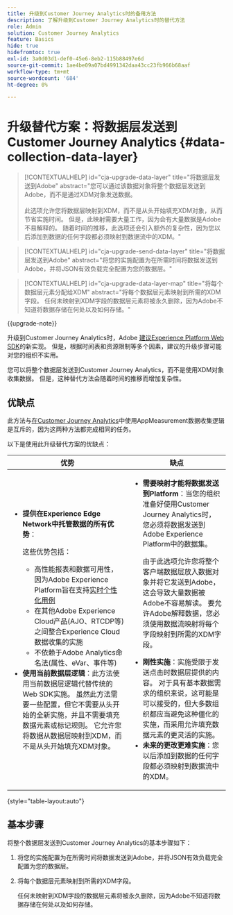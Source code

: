 ```yaml
---
title: 升级到Customer Journey Analytics时的备用方法
description: 了解升级到Customer Journey Analytics时的替代方法
role: Admin
solution: Customer Journey Analytics
feature: Basics
hide: true
hidefromtoc: true
exl-id: 3a0d03d1-def0-45e6-8eb2-115b88497e6d
source-git-commit: 1ae4be09a07bd4991342daa43cc23fb966b68aaf
workflow-type: tm+mt
source-wordcount: '684'
ht-degree: 0%

---
```


# 升级替代方案：将数据层发送到Customer Journey Analytics {#data-collection-data-layer}

<!-- markdownlint-disable MD034 -->

>[!CONTEXTUALHELP]
>id="cja-upgrade-data-layer"
>title="将数据层发送到Adobe"
>abstract="您可以通过该数据对象将整个数据层发送到Adobe，而不是通过XDM对象发送数据。<br><br>此选项允许您将数据层映射到XDM，而不是从头开始填充XDM对象，从而节省实施时间。 但是，此映射需要大量工作，因为会有大量数据是Adobe不易解释的。 随着时间的推移，此选项还会引入额外的复杂性，因为您以后添加到数据的任何字段都必须映射到数据流中的XDM。"

<!-- markdownlint-enable MD034 -->

<!-- markdownlint-disable MD034 -->

>[!CONTEXTUALHELP]
>id="cja-upgrade-send-data-layer"
>title="将数据层发送到Adobe"
>abstract="将您的实施配置为在所需时间将数据发送到Adobe，并将JSON有效负载完全配置为您的数据层。"

<!-- markdownlint-enable MD034 -->

<!-- markdownlint-disable MD034 -->

>[!CONTEXTUALHELP]
>id="cja-upgrade-data-layer-map"
>title="将每个数据层元素分配给XDM"
>abstract="将每个数据层元素映射到所需的XDM字段。 任何未映射到XDM字段的数据层元素将被永久删除，因为Adobe不知道将数据存储在何处以及如何存储。"

<!-- markdownlint-enable MD034 -->

{{upgrade-note}}

升级到Customer Journey Analytics时，Adobe [建议Experience Platform Web SDK](/help/getting-started/cja-upgrade/cja-upgrade-recommendations.md)的新实现。 但是，根据时间表和资源限制等多个因素，建议的升级步骤可能对您的组织不实用。

您可以将整个数据层发送到Customer Journey Analytics，而不是使用XDM对象收集数据。 但是，这种替代方法会随着时间的推移而增加复杂性。

## 优缺点

此方法与[在Customer Journey Analytics](/help/getting-started/cja-upgrade/cja-upgrade-alternative-appmeasurement.md)中使用AppMeasurement数据收集逻辑是互斥的，因为这两种方法都完成相同的任务。

以下是使用此升级替代方案的优缺点：

| 优势 | 缺点 |
|----------|---------|
| <ul><li>**提供在Experience Edge Network中托管数据的所有优势**： <p>这些优势包括：</p><ul><li>高性能报表和数据可用性，因为Adobe Experience Platform旨在支持[实时个性化用例](https://experienceleague.adobe.com/docs/experience-platform/destinations/ui/activate/configure-personalization-destinations.html)</li><li>在其他Adobe Experience Cloud产品(AJO、RTCDP等)之间整合Experience Cloud数据收集的实施</li><li>不依赖于Adobe Analytics命名法(属性、eVar、事件等)</li></ul><li>**使用当前数据层逻辑**：此方法使用当前数据层逻辑代替传统的Web SDK实施。 虽然此方法需要一些配置，但它不需要从头开始的全新实施，并且不需要填充数据元素或标记规则。 它允许您将数据从数据层映射到XDM，而不是从头开始填充XDM对象。</li></ul> | <ul><li>**需要映射才能将数据发送到Platform**：当您的组织准备好使用Customer Journey Analytics时，您必须将数据发送到Adobe Experience Platform中的数据集。 <p>由于此选项允许您将整个客户端数据层放入数据对象并将它发送到Adobe，这会导致大量数据被Adobe不容易解读。 要允许Adobe解释数据，您必须使用数据流映射将每个字段映射到所需的XDM字段。</p></li><li>**刚性实施**：实施受限于发送点击时数据层提供的内容。 对于具有基本数据需求的组织来说，这可能是可以接受的，但大多数组织都应当避免这种僵化的实施，而采用允许填充数据元素的更灵活的实施。</li><li>**未来的更改更难实施**：您以后添加到数据的任何字段都必须映射到数据流中的XDM。</li></ul> |

{style="table-layout:auto"}

## 基本步骤

将整个数据层发送到Customer Journey Analytics的基本步骤如下：

1. 将您的实施配置为在所需时间将数据发送到Adobe，并将JSON有效负载完全配置为您的数据层。

1. 将每个数据层元素映射到所需的XDM字段。

   任何未映射到XDM字段的数据层元素将被永久删除，因为Adobe不知道将数据存储在何处以及如何存储。
